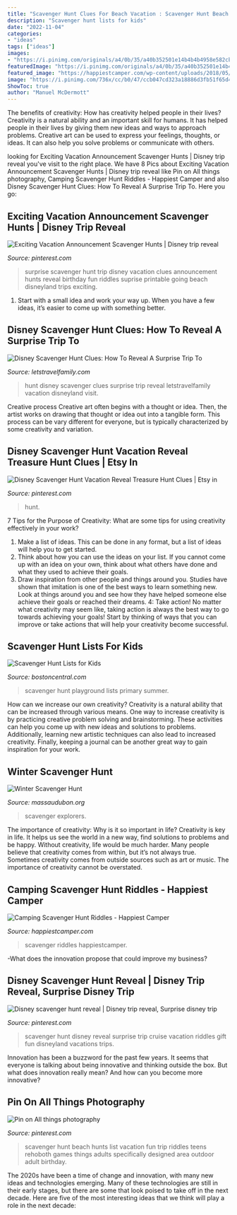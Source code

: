 ```yaml
---
title: "Scavenger Hunt Clues For Beach Vacation : Scavenger Hunt Beach Hunts List Vacation Fun Trip Riddles Teens Rehoboth Games Things Adults Specifically Designed Area Outdoor Adult Birthday"
description: "Scavenger hunt lists for kids"
date: "2022-11-04"
categories:
- "ideas"
tags: ["ideas"]
images:
- "https://i.pinimg.com/originals/a4/0b/35/a40b352501e14b4b4b4958e582cb896d.jpg"
featuredImage: "https://i.pinimg.com/originals/a4/0b/35/a40b352501e14b4b4b4958e582cb896d.jpg"
featured_image: "https://happiestcamper.com/wp-content/uploads/2018/05/Scavenger-Hunt-for-Camping.jpg"
image: "https://i.pinimg.com/736x/cc/b0/47/ccb047cd323a18886d3fb51f65d467d5.jpg"
ShowToc: true
author: "Manuel McDermott"
---
```



The benefits of creativity: How has creativity helped people in their lives?
Creativity is a natural ability and an important skill for humans. It has helped people in their lives by giving them new ideas and ways to approach problems. Creative art can be used to express your feelings, thoughts, or ideas. It can also help you solve problems or communicate with others.

	

		
looking for Exciting Vacation Announcement Scavenger Hunts | Disney trip reveal you've visit to the right place. We have 8 Pics about Exciting Vacation Announcement Scavenger Hunts | Disney trip reveal like Pin on All things photography, Camping Scavenger Hunt Riddles - Happiest Camper and also Disney Scavenger Hunt Clues: How To Reveal A Surprise Trip To. Here you go:
		
    
## Exciting Vacation Announcement Scavenger Hunts | Disney Trip Reveal

<img loading=lazy src="https://i.pinimg.com/originals/a4/0b/35/a40b352501e14b4b4b4958e582cb896d.jpg" onerror="this.onerror=null;this.src='https://tse2.mm.bing.net/th?id=OIP.k8ZaCiGfHVn1MKXldGjSPQHaK6&amp;pid=15.1';" alt="Exciting Vacation Announcement Scavenger Hunts | Disney trip reveal">

_Source: pinterest.com_

>surprise scavenger hunt trip disney vacation clues announcement hunts reveal birthday fun riddles suprise printable going beach disneyland trips exciting. 

	

1. Start with a small idea and work your way up. When you have a few ideas, it’s easier to come up with something better.

    
## Disney Scavenger Hunt Clues: How To Reveal A Surprise Trip To

<img loading=lazy src="https://www.letstravelfamily.com/wp-content/uploads/2018/05/Disney-Scavenger-Hunt-Surprise_.jpg" onerror="this.onerror=null;this.src='https://tse2.mm.bing.net/th?id=OIP.BEWkyuwPI8-kwLo7swuIiwHaLG&amp;pid=15.1';" alt="Disney Scavenger Hunt Clues: How To Reveal A Surprise Trip To">

_Source: letstravelfamily.com_

>hunt disney scavenger clues surprise trip reveal letstravelfamily vacation disneyland visit. 

	

Creative process
Creative art often begins with a thought or idea. Then, the artist works on drawing that thought or idea out into a tangible form. This process can be vary different for everyone, but is typically characterized by some creativity and variation.

    
## Disney Scavenger Hunt Vacation Reveal Treasure Hunt Clues | Etsy In

<img loading=lazy src="https://i.pinimg.com/736x/a9/bb/dd/a9bbdd2e19889a627bfea102f4bffe4d.jpg" onerror="this.onerror=null;this.src='https://tse1.mm.bing.net/th?id=OIP.a-EAUBK3KEddm-SPle3YOwHaF7&amp;pid=15.1';" alt="Disney Scavenger Hunt Vacation Reveal Treasure Hunt Clues | Etsy in">

_Source: pinterest.com_

>hunt. 

	

7 Tips for the Purpose of Creativity: What are some tips for using creativity effectively in your work?
1. Make a list of ideas. This can be done in any format, but a list of ideas will help you to get started.
2. Think about how you can use the ideas on your list. If you cannot come up with an idea on your own, think about what others have done and what they used to achieve their goals.
3. Draw inspiration from other people and things around you. Studies have shown that imitation is one of the best ways to learn something new. Look at things around you and see how they have helped someone else achieve their goals or reached their dreams.
4: Take action! No matter what creativity may seem like, taking action is always the best way to go towards achieving your goals! Start by thinking of ways that you can improve or take actions that will help your creativity become successful.

    
## Scavenger Hunt Lists For Kids

<img loading=lazy src="https://www.bostoncentral.com/pix/pages/104/summer-scavenger-hunt.jpg" onerror="this.onerror=null;this.src='https://tse3.mm.bing.net/th?id=OIP.-2op5P2K3ROFITwozlVnsgHaJk&amp;pid=15.1';" alt="Scavenger Hunt Lists for Kids">

_Source: bostoncentral.com_

>scavenger hunt playground lists primary summer. 

	

How can we increase our own creativity?
Creativity is a natural ability that can be increased through various means. One way to increase creativity is by practicing creative problem solving and brainstorming. These activities can help you come up with new ideas and solutions to problems. Additionally, learning new artistic techniques can also lead to increased creativity. Finally, keeping a journal can be another great way to gain inspiration for your work.

    
## Winter Scavenger Hunt

<img loading=lazy src="https://www.massaudubon.org/var/ezdemo_site/storage/images/media/departments/marketing/young-explorers/activity-sheets/young-explorers-winter-scavenger-hunt-activity-page/1142536-1-eng-US/young-explorers-winter-scavenger-hunt-activity-page_blockitemlarge.png" onerror="this.onerror=null;this.src='https://tse2.mm.bing.net/th?id=OIP.XcoOvNytgV6T1-Esw0T31wHaJt&amp;pid=15.1';" alt="Winter Scavenger Hunt">

_Source: massaudubon.org_

>scavenger explorers. 

	

The importance of creativity: Why is it so important in life?
Creativity is key in life. It helps us see the world in a new way, find solutions to problems and be happy. Without creativity, life would be much harder. Many people believe that creativity comes from within, but it’s not always true. Sometimes creativity comes from outside sources such as art or music. The importance of creativity cannot be overstated.

    
## Camping Scavenger Hunt Riddles - Happiest Camper

<img loading=lazy src="https://happiestcamper.com/wp-content/uploads/2018/05/Scavenger-Hunt-for-Camping.jpg" onerror="this.onerror=null;this.src='https://tse1.mm.bing.net/th?id=OIP.9J6BDo-cq6IgqNW3gQje5gHaLG&amp;pid=15.1';" alt="Camping Scavenger Hunt Riddles - Happiest Camper">

_Source: happiestcamper.com_

>scavenger riddles happiestcamper. 

	

-What does the innovation propose that could improve my business?

    
## Disney Scavenger Hunt Reveal | Disney Trip Reveal, Surprise Disney Trip

<img loading=lazy src="https://i.pinimg.com/originals/02/a4/73/02a47308c736488c4b7c921a64ac3b23.jpg" onerror="this.onerror=null;this.src='https://tse2.mm.bing.net/th?id=OIP.c5IQRWSuCgHDAeQ6KPQK-AHaJ4&amp;pid=15.1';" alt="Disney scavenger hunt reveal | Disney trip reveal, Surprise disney trip">

_Source: pinterest.com_

>scavenger hunt disney reveal surprise trip cruise vacation riddles gift fun disneyland vacations trips. 

	

Innovation has been a buzzword for the past few years. It seems that everyone is talking about being innovative and thinking outside the box. But what does innovation really mean? And how can you become more innovative?

    
## Pin On All Things Photography

<img loading=lazy src="https://i.pinimg.com/736x/cc/b0/47/ccb047cd323a18886d3fb51f65d467d5.jpg" onerror="this.onerror=null;this.src='https://tse4.mm.bing.net/th?id=OIP.JkqJX88zee6aWXgMJRkuZQHaJl&amp;pid=15.1';" alt="Pin on All things photography">

_Source: pinterest.com_

>scavenger hunt beach hunts list vacation fun trip riddles teens rehoboth games things adults specifically designed area outdoor adult birthday. 

	

The 2020s have been a time of change and innovation, with many new ideas and technologies emerging. Many of these technologies are still in their early stages, but there are some that look poised to take off in the next decade. Here are five of the most interesting ideas that we think will play a role in the next decade:

